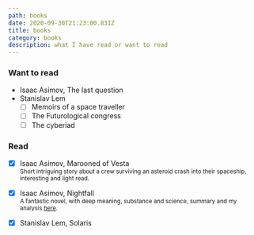 ```yaml
---
path: books
date: 2020-09-30T21:23:00.831Z
title: books
category: books
description: what I have read or want to read
---
```


### Want to read

- Isaac Asimov, The last question
- Stanislav Lem
  - [ ] Memoirs of a space traveller
  - [ ] The Futurological congress
  - [ ] The cyberiad

### Read

- [x] Isaac Asimov, Marooned of Vesta
      </br ><small> Short intriguing story about a crew surviving an asteroid crash into their spaceship, interesting and light read.</small>

- [x] Isaac Asimov, Nightfall
      </br ><small> A fantastic novel, with deep meaning, substance and science, summary and my analysis [here](/blog/asimov-nightfall/).</small>

- [x] Stanislav Lem, Solaris
